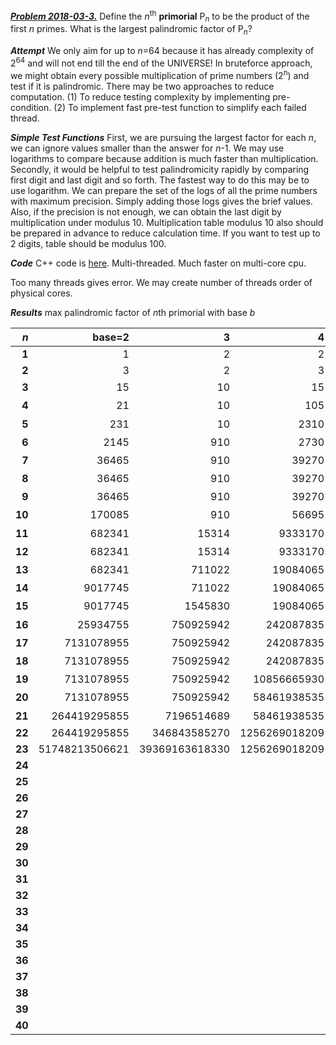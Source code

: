 [***Problem 2018-03-3.***](https://erich-friedman.github.io/mathmagic/0318.html) Define the *n*<sup>th</sup> **primorial** P<sub>*n*</sub> to be the product of the first *n* primes.
What is the largest palindromic factor of P<sub>*n*</sub>?

***Attempt***
We only aim for up to *n*=64 because it has already complexity of 2<sup>64</sup> and will not end till the end of the UNIVERSE!
In bruteforce approach, we might obtain every possible multiplication of prime numbers (2<sup>n</sup>) and test if it is palindromic.
There may be two approaches to reduce computation. (1) To reduce testing complexity by implementing pre-condition. (2) To implement fast pre-test function to simplify each failed thread.

***Simple Test Functions***
First, we are pursuing the largest factor for each *n*, we can ignore values smaller than the answer for *n*-1. We may use logarithms to compare because addition is much faster than multiplication. Secondly, it would be helpful to test palindromicity rapidly by comparing first digit and last digit and so forth. The fastest way to do this may be to use logarithm. We can prepare the set of the logs of all the prime numbers with maximum precision. Simply adding those logs gives the brief values. Also, if the precision is not enough, we can obtain the last digit by multiplication under modulus 10. Multiplication table modulus 10 also should be prepared in advance to reduce calculation time. If you want to test up to 2 digits, table should be modulus 100.

***Code***
C++ code is [here](https://github.com/alblib/alblib.github.io/tree/main/mathmagic/2018-03-3). Multi-threaded. Much faster on multi-core cpu.

Too many threads gives error. We may create number of threads order of physical cores.

***Results***
max palindromic factor of *n*th primorial with base *b*

|*n*|base=2|3|4|5|6|7|8|9|10|11|12|
|---:|---:|---:|---:|---:|---:|---:|---:|---:|---:|---:|---:|
|**1**|1|2|2|2|2|2|2|2|2|2|2|
|**2**|3|2|3|6|3|6|6|6|6|6|6|
|**3**|15|10|15|6|5|6|6|30|6|a<sub>11</sub>|a<sub>12</sub>|
|**4**|21|10|105|6|35|6|105|70|7|181<sub>11</sub>|a<sub>12</sub>|
|**5**|231|10|2310|6|385|6|154|154|77|181<sub>11</sub>|b<sub>12</sub>|
|**6**|2145|910|2730|78|910|78|10010|2730|6006|181<sub>11</sub>|959<sub>12</sub>|
|**7**|36465|910|39270|119|3927|221|10010|34034|6006|424<sub>11</sub>|2992<sub>12</sub>|
|**8**|36465|910|39270|1482|25935|8151|570570|34034|969969|46a64<sub>11</sub>|272272<sub>12</sub>|
|**9**|36465|910|39270|1482|25935|8151|570570|34034|969969|46a64<sub>11</sub>|272272<sub>12</sub>|
|**10**|170085|910|56695|572286|25935|8151|570570|140645505|969969|1558551<sub>11</sub>|27499472<sub>12</sub>|
|**11**|682341|15314|9333170|682341|474145|8151|570570|140645505|36399363|1558551<sub>11</sub>|27499472<sub>12</sub>|
|**12**|682341|15314|9333170|32132058|11962951|8151|1028859|292777485|1346776431|4a8a8a4<sub>11</sub>|27499472<sub>12</sub>|
|**13**|682341|711022|19084065|32132058|11962951|12710|1028859|292777485|1346776431|7279727<sub>11</sub>|2124334212<sub>12</sub>|
|**14**|9017745|711022|19084065|180682818|430989559|453435|1028859|292777485|1346776431|7279727<sub>11</sub>|2124334212<sub>12</sub>|
|**15**|9017745|1545830|19084065|180682818|1399955865|453435|1028859|292777485|5330660335|7279727<sub>11</sub>|621a33a126<sub>12</sub>|
|**16**|25934755|750925942|242087835|180682818|23161921405|453435|85587845|292777485|5330660335|a08780a<sub>11</sub>|621a33a126<sub>12</sub>|
|**17**|7131078955|750925942|242087835|180682818|23161921405|453435|105148502|292777485|5330660335|a08780a<sub>11</sub>|a44b11b44a<sub>12</sub>|
|**18**|7131078955|750925942|242087835|7297598726|1279595348486|418308171|105148502|292777485|5041813181405|256a8a652<sub>11</sub>|a44b11b44a<sub>12</sub>|
|**19**|7131078955|750925942|10856665930|20111649558|1279595348486|418308171|105148502|2781165310|5041813181405|78a454a87<sub>11</sub>|a44b11b44a<sub>12</sub>|
|**20**|7131078955|750925942|58461938535|20111649558|1279595348486|418308171|1705982817|119662141170|5041813181405|1a4580a0854a1<sub>11</sub>|a44b11b44a<sub>12</sub>
|**21**|264419295855|7196514689|58461938535|20111649558|1279595348486|418308171|198342404666|712319400146|5041813181405|1a4580a0854a1<sub>11</sub>|62942924926<sub>12</sub>
|**22**|264419295855|346843585270|1256269018209|20111649558|1279595348486|1564319685|198342404666|712319400146|74833599533847||
|**23**|51748213506621|39369163618330|1256269018209|445518781197|78963385110610|24210247258|198342404666|995167010838|74833599533847||
|**24**| | | | | | | | |74833599533847||
|**25**| | | | | | | | |74833599533847||
|**26**| | | | | | | | |74833599533847||
|**27**| | | | | | | | |74833599533847||
|**28**| | | | | | | | |74833599533847||
|**29**| | | | | | | | |502073167761370205||
|**30**| | | | | | | | |5521159517777159511255||
|**31**| | | | | | | | |5521159517777159511255||
|**32**| | | | | | | | |5521159517777159511255||
|**33**| | | | | | | | |5521159517777159511255||
|**34**| | | | | | | | |5521159517777159511255||
|**35**| | | | | | | | |5521159517777159511255||
|**36**| | | | | | | | |5521159517777159511255||
|**37**| | | | | | | | |5521159517777159511255||
|**38**| | | | | | | | |7826676911771196766287||
|**39**| | | | | | | | |7826676911771196766287||
|**40**| | | | | | | | | |
